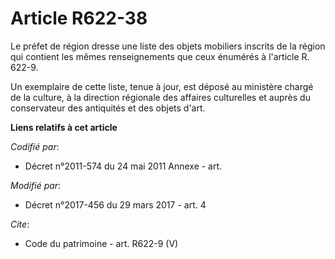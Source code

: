 # Article R622-38

Le préfet de région dresse une liste des objets mobiliers inscrits de la région qui contient les mêmes renseignements que
ceux énumérés à l'article R. 622-9.

Un exemplaire de cette liste, tenue à jour, est déposé au ministère chargé de la culture, à la direction régionale des
affaires culturelles et auprès du conservateur des antiquités et des objets d'art.

**Liens relatifs à cet article**

_Codifié par_:

  - Décret n°2011-574 du 24 mai 2011 Annexe - art.

_Modifié par_:

  - Décret n°2017-456 du 29 mars 2017 - art. 4

_Cite_:

  - Code du patrimoine - art. R622-9 (V)
